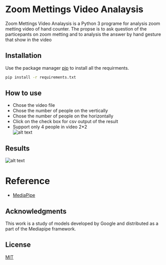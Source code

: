 # Zoom Mettings Video Analaysis 

Zoom Mettings Video Analaysis is a Python 3 programe for analysis zoom metting video of hand counter.
The propse is to ask question of the particepants on zoom metting and to analysis the answer by hand gesture that show in the video 

## Installation

Use the package manager [pip](https://pip.pypa.io/en/stable/) to install all the requirments.

```bash
pip install -r requirements.txt
```
## How to use
   * Chose the video file 
   * Chose the number of people on the vertically 
   * Chose the number of people on the horizontally
   * Click on the check box for csv output of the result
   * Support only 4 people in video 2*2  
   ![alt text](https://res.cloudinary.com/dt691hhsa/image/upload/v1608800641/gui_example_j7eqxs.png)

## Results
![alt text](https://res.cloudinary.com/dt691hhsa/image/upload/v1608800388/PlotOutput_ccstle.png)


# Reference
* [MediaPipe](https://github.com/google/mediapipe)

## Acknowledgments
This work is a study of models developed by Google and distributed as a part of the Mediapipe framework.

## License
[MIT](https://choosealicense.com/licenses/mit/)

